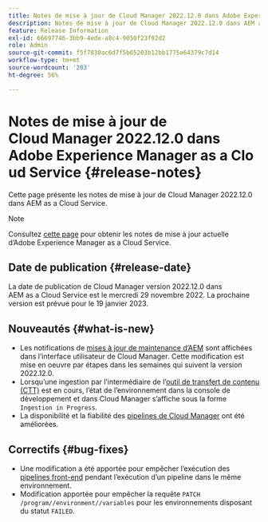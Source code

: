 ```yaml
---
title: Notes de mise à jour de Cloud Manager 2022.12.0 dans Adobe Experience Manager as a Cloud Service
description: Notes de mise à jour de Cloud Manager 2022.12.0 dans AEM as a Cloud Service.
feature: Release Information
exl-id: 66697746-3bb9-4ede-a8c4-9050f23f92d2
role: Admin
source-git-commit: f5f7830ac6d7f5b65203b12bb1775e64379c7d14
workflow-type: tm+mt
source-wordcount: '203'
ht-degree: 56%

---
```


# Notes de mise à jour de Cloud Manager 2022.12.0 dans Adobe Experience Manager as a Cloud Service {#release-notes}

Cette page présente les notes de mise à jour de Cloud Manager 2022.12.0 dans AEM as a Cloud Service.

>[!NOTE]
>
>Consultez [cette page](/help/release-notes/release-notes-cloud/release-notes-current.md) pour obtenir les notes de mise à jour actuelle d’Adobe Experience Manager as a Cloud Service.

## Date de publication {#release-date}

La date de publication de Cloud Manager version 2022.12.0 dans AEM as a Cloud Service est le mercredi 29 novembre 2022. La prochaine version est prévue pour le 19 janvier 2023.

## Nouveautés {#what-is-new}

* Les notifications de [mises à jour de maintenance d’AEM](/help/overview/what-is-new-and-different.md#aem-updates) sont affichées dans l’interface utilisateur de Cloud Manager. Cette modification est mise en oeuvre par étapes dans les semaines qui suivent la version 2022.12.0.
* Lorsqu’une ingestion par l’intermédiaire de l’[outil de transfert de contenu (CTT)](/help/journey-migration/content-transfer-tool/using-content-transfer-tool/overview-content-transfer-tool.md) est en cours, l’état de l’environnement dans la console de développement et dans Cloud Manager s’affiche sous la forme `Ingestion in Progress`.
* La disponibilité et la fiabilité des [pipelines de Cloud Manager](/help/implementing/cloud-manager/configuring-pipelines/introduction-ci-cd-pipelines.md) ont été améliorées.

## Correctifs {#bug-fixes}

* Une modification a été apportée pour empêcher l’exécution des [pipelines front-end](/help/implementing/cloud-manager/configuring-pipelines/introduction-ci-cd-pipelines.md#front-end) pendant l’exécution d’un pipeline dans le même environnement.
* Modification apportée pour empêcher la requête `PATCH /program//environment//variables` pour les environnements disposant du statut `FAILED`.


